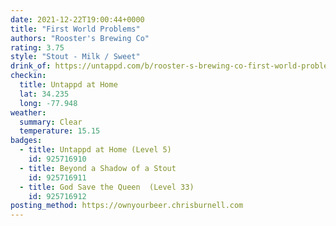 ```yaml
---
date: 2021-12-22T19:00:44+0000
title: "First World Problems"
authors: "Rooster's Brewing Co"
rating: 3.75
style: "Stout - Milk / Sweet"
drink_of: https://untappd.com/b/rooster-s-brewing-co-first-world-problems/
checkin:
  title: Untappd at Home
  lat: 34.235
  long: -77.948
weather:
  summary: Clear
  temperature: 15.15
badges:
  - title: Untappd at Home (Level 5)
    id: 925716910
  - title: Beyond a Shadow of a Stout
    id: 925716911
  - title: God Save the Queen  (Level 33)
    id: 925716912
posting_method: https://ownyourbeer.chrisburnell.com
---
```

